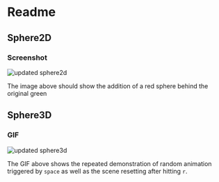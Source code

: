 
# Readme

## Sphere2D
### Screenshot
![updated sphere2d](https://user-images.githubusercontent.com/1498116/132262551-0855304d-ad92-4d35-af63-6c2755e902e8.png)

The image above should show the addition of a red sphere behind the original green

## Sphere3D
### GIF
![updated sphere3d](https://user-images.githubusercontent.com/1498116/132262531-b3af79fd-7888-461d-8154-0c890c1739d9.gif)

The GIF above shows the repeated demonstration of random animation triggered by `space` as well as the scene resetting after hitting `r`.
